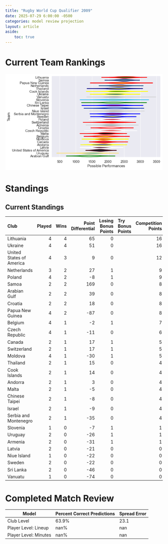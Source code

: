 ```yaml
---  
title: "Rugby World Cup Qualifier 2009"  
date: 2025-07-29 6:00:00 -0500  
categories: model review projection  
layout: article  
aside:  
    toc: true  
---
```

# Current Team Rankings


![Club Rankings](plots/rankings_Rugby_World_Cup_Qualifier_2009.png)
# Standings

## Current Standings


| Club                     |   Played |   Wins |   Point Differential |   Losing Bonus Points | Try Bonus Points   |   Competition Points |
|:-------------------------|---------:|-------:|---------------------:|----------------------:|:-------------------|---------------------:|
| Lithuania                |        4 |      4 |                   65 |                     0 |                    |                   16 |
| Ukraine                  |        4 |      4 |                   51 |                     0 |                    |                   16 |
| United States of America |        4 |      3 |                    9 |                     0 |                    |                   12 |
| Netherlands              |        3 |      2 |                   27 |                     1 |                    |                    9 |
| Poland                   |        4 |      2 |                   -8 |                     1 |                    |                    9 |
| Samoa                    |        2 |      2 |                  169 |                     0 |                    |                    8 |
| Arabian Gulf             |        2 |      2 |                   39 |                     0 |                    |                    8 |
| Croatia                  |        2 |      2 |                   18 |                     0 |                    |                    8 |
| Papua New Guinea         |        4 |      2 |                  -87 |                     0 |                    |                    8 |
| Belgium                  |        4 |      1 |                   -2 |                     1 |                    |                    7 |
| Czech Republic           |        4 |      1 |                  -11 |                     0 |                    |                    6 |
| Canada                   |        2 |      1 |                   17 |                     1 |                    |                    5 |
| Switzerland              |        2 |      1 |                   17 |                     1 |                    |                    5 |
| Moldova                  |        4 |      1 |                  -30 |                     1 |                    |                    5 |
| Thailand                 |        2 |      1 |                   15 |                     0 |                    |                    4 |
| Cook Islands             |        2 |      1 |                   14 |                     0 |                    |                    4 |
| Andorra                  |        2 |      1 |                    3 |                     0 |                    |                    4 |
| Malta                    |        2 |      1 |                   -5 |                     0 |                    |                    4 |
| Chinese Taipei           |        2 |      1 |                   -8 |                     0 |                    |                    4 |
| Israel                   |        2 |      1 |                   -9 |                     0 |                    |                    4 |
| Serbia and Montenegro    |        2 |      1 |                  -35 |                     0 |                    |                    4 |
| Slovenia                 |        1 |      0 |                   -7 |                     1 |                    |                    1 |
| Uruguay                  |        2 |      0 |                  -26 |                     1 |                    |                    1 |
| Armenia                  |        2 |      0 |                  -31 |                     1 |                    |                    1 |
| Latvia                   |        2 |      0 |                  -21 |                     0 |                    |                    0 |
| Niue Island              |        1 |      0 |                  -22 |                     0 |                    |                    0 |
| Sweden                   |        2 |      0 |                  -22 |                     0 |                    |                    0 |
| Sri Lanka                |        2 |      0 |                  -46 |                     0 |                    |                    0 |
| Vanuatu                  |        1 |      0 |                  -74 |                     0 |                    |                    0 |



# Completed Match Review


| Model | Percent Correct Predictions | Spread Error |
| ------ | ------ | ------ |
| Club Level | 63.9% | 23.1 |
| Player Level: Lineup | nan% | nan |
| Player Level: Minutes | nan% | nan |

